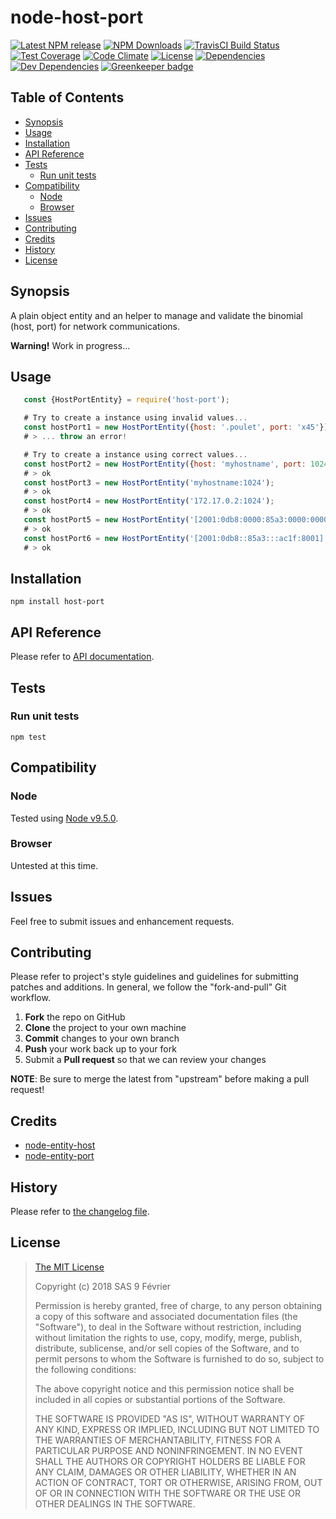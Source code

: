 [npm-badge]: https://img.shields.io/npm/v/host-port.svg
[npm-badge-url]: https://www.npmjs.com/package/host-port
[npm-downloads-badge]: https://img.shields.io/npm/dt/host-port.svg
[npm-downloads-url]: https://npmjs.org/package/host-port
[travis-badge]: https://img.shields.io/travis/9fv/node-repeat-until-success/v0.1.0-alpha1.svg?label=TravisCI
[travis-badge-url]: https://travis-ci.org/9fv/node-repeat-until-success
[circle-badge]: https://circleci.com/gh/9fv/node-repeat-until-success/tree/v0.1.0-alpha1.svg?style=svg&circle-token=
[circle-badge-url]: https://circleci.com/gh/9fv/node-repeat-until-success/tree/v0.1.0-alpha1
[coveralls-badge]: https://coveralls.io/repos/github/9fv/node-repeat-until-success/badge.svg?branch=v0.1.0-alpha1
[coveralls-badge-url]: https://coveralls.io/github/9fv/node-repeat-until-success?branch=v0.1.0-alpha1
[codeclimate-badge]: https://img.shields.io/codeclimate/github/9fv/node-repeat-until-success.svg
[codeclimate-badge-url]: https://codeclimate.com/github/9fv/node-repeat-until-success
[ember-observer-badge]: http://emberobserver.com/badges/node-repeat-until-success.svg
[ember-observer-badge-url]: http://emberobserver.com/addons/node-repeat-until-success
[license-badge]: https://img.shields.io/npm/l/host-port.svg
[license-badge-url]: LICENSE.md
[dependencies-badge]: https://img.shields.io/david/9fv/node-repeat-until-success.svg
[dependencies-badge-url]: https://david-dm.org/9fv/node-repeat-until-success
[devDependencies-badge]: https://img.shields.io/david/dev/9fv/node-repeat-until-success.svg
[devDependencies-badge-url]: https://david-dm.org/9fv/node-repeat-until-success#info=devDependencies
[greenkeeper-badge]: https://badges.greenkeeper.io/9fv/node-repeat-until-success.svg
[greenkeeper-badge-url]: https://greenkeeper.io/


node-host-port
==============

[![Latest NPM release][npm-badge]][npm-badge-url]
[![NPM Downloads][npm-downloads-badge]][npm-downloads-url]
[![TravisCI Build Status][travis-badge]][travis-badge-url]
[![Test Coverage][coveralls-badge]][coveralls-badge-url]
[![Code Climate][codeclimate-badge]][codeclimate-badge-url]
[![License][license-badge]][license-badge-url]
[![Dependencies][dependencies-badge]][dependencies-badge-url] 
[![Dev Dependencies][devDependencies-badge]][devDependencies-badge-url]
[![Greenkeeper badge][greenkeeper-badge]][greenkeeper-badge-url]


## Table of Contents

* [Synopsis](#synopsis)
* [Usage](#usage)
* [Installation](#installation)
* [API Reference](#api-reference)
* [Tests](#tests)
  * [Run unit tests](#tests_run-unit-tests)
* [Compatibility](#compatibility)
  * [Node](#compatibility_node)
  * [Browser](#compatibility_browser)
* [Issues](#issues)
* [Contributing](#contributing)
* [Credits](#credits)
* [History](#history)
* [License](#license)

## <a name="synopsis"> Synopsis

A plain object entity and an helper to manage and validate the binomial (host, port) for network communications.

**Warning!** Work in progress...

## <a name="usage"> Usage

```javascript
   const {HostPortEntity} = require('host-port');

   # Try to create a instance using invalid values...
   const hostPort1 = new HostPortEntity({host: '.poulet', port: 'x45'});
   # > ... throw an error!

   # Try to create a instance using correct values...
   const hostPort2 = new HostPortEntity({host: 'myhostname', port: 1024});
   # > ok
   const hostPort3 = new HostPortEntity('myhostname:1024');
   # > ok
   const hostPort4 = new HostPortEntity('172.17.0.2:1024');
   # > ok
   const hostPort5 = new HostPortEntity('[2001:0db8:0000:85a3:0000:0000:ac1f:8001]:1024');
   # > ok
   const hostPort6 = new HostPortEntity('[2001:0db8::85a3:::ac1f:8001]:1024');
   # > ok

```

## <a name="installation"> Installation

    npm install host-port

## <a name="api-reference"> API Reference

Please refer to [API documentation](docs/API.md).

## <a name="test"> Tests

### <a name="tests_run-unit-tests"> Run unit tests

    npm test

## <a name="compatibility"> Compatibility

### <a name="compatibility_node"> Node

Tested using [Node v9.5.0](https://nodejs.org/dist/v9.5.0/docs/api/).

### <a name="compatibility_browser"> Browser

Untested at this time.

## <a name="issues"> Issues

Feel free to submit issues and enhancement requests.

## <a name="contributing"> Contributing

Please refer to project's style guidelines and guidelines for submitting patches and additions. In general, we follow the "fork-and-pull" Git workflow.

 1. **Fork** the repo on GitHub
 2. **Clone** the project to your own machine
 3. **Commit** changes to your own branch
 4. **Push** your work back up to your fork
 5. Submit a **Pull request** so that we can review your changes

**NOTE**: Be sure to merge the latest from "upstream" before making a pull request!

## <a name="credits"> Credits

* [node-entity-host](https://github.com/9fv/node-entity-host)
* [node-entity-port](https://github.com/9fv/node-entity-port)

## <a name="history"> History

Please refer to [the changelog file](docs/CHANGELOG.md).

## <a name="license"> License

>
> [The MIT License](https://opensource.org/licenses/MIT)
>
> Copyright (c) 2018 SAS 9 Février
>
> Permission is hereby granted, free of charge, to any person obtaining a copy
> of this software and associated documentation files (the "Software"), to deal
> in the Software without restriction, including without limitation the rights
> to use, copy, modify, merge, publish, distribute, sublicense, and/or sell
> copies of the Software, and to permit persons to whom the Software is
> furnished to do so, subject to the following conditions:
>
> The above copyright notice and this permission notice shall be included in all
> copies or substantial portions of the Software.
>
> THE SOFTWARE IS PROVIDED "AS IS", WITHOUT WARRANTY OF ANY KIND, EXPRESS OR
> IMPLIED, INCLUDING BUT NOT LIMITED TO THE WARRANTIES OF MERCHANTABILITY,
> FITNESS FOR A PARTICULAR PURPOSE AND NONINFRINGEMENT. IN NO EVENT SHALL THE
>AUTHORS OR COPYRIGHT HOLDERS BE LIABLE FOR ANY CLAIM, DAMAGES OR OTHER
> LIABILITY, WHETHER IN AN ACTION OF CONTRACT, TORT OR OTHERWISE, ARISING FROM,
> OUT OF OR IN CONNECTION WITH THE SOFTWARE OR THE USE OR OTHER DEALINGS IN THE
> SOFTWARE.
>
